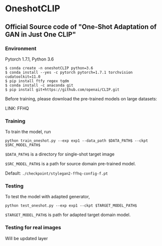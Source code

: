 # OneshotCLIP
## Official Source code of "One-Shot Adaptation of GAN in Just One CLIP"

### Environment
Pytorch 1.7.1, Python 3.6

```
$ conda create -n oneshotCLIP python=3.6
$ conda install --yes -c pytorch pytorch=1.7.1 torchvision cudatoolkit=11.0
$ pip install ftfy regex tqdm
$ conda install -c anaconda git
$ pip install git+https://github.com/openai/CLIP.git
```

Before training, please download the pre-trained models on large datasets:

LINK: FFHQ

### Training 
To train the model, run

```
python train_oneshot.py --exp exp1 --data_path $DATA_PATH$ --ckpt $SRC_MODEL_PATH$
```
```$DATA_PATH$``` is a directory for single-shot target image

```$SRC_MODEL_PATH$``` is a path for source domain pre-trained model. 

Default: ```./checkpoint/stylegan2-ffhq-config-f.pt```



### Testing
To test the model with adapted generator,
```
python test_oneshot.py --exp exp1 --ckpt $TARGET_MODEL_PATH$
```

```$TARGET_MODEL_PATH$``` is path for adapted target domain model.

### Testing for real images
Will be updated layer
